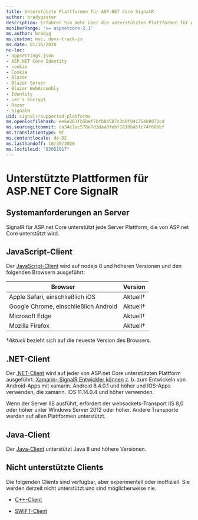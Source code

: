 ```yaml
---
title: Unterstützte Plattformen für ASP.NET Core SignalR
author: bradygaster
description: Erfahren Sie mehr über die unterstützten Plattformen für ASP.NET Core SignalR.
monikerRange: '>= aspnetcore-2.1'
ms.author: bradyg
ms.custom: mvc, devx-track-js
ms.date: 01/16/2020
no-loc:
- appsettings.json
- ASP.NET Core Identity
- cookie
- Cookie
- Blazor
- Blazor Server
- Blazor WebAssembly
- Identity
- Let's Encrypt
- Razor
- SignalR
uid: signalr/supported-platforms
ms.openlocfilehash: ee6e263fb5bef7bfb84587c3b0f04175eb8073cd
ms.sourcegitcommit: ca34c1ac578e7d3daa0febf1810ba5fc74f60bbf
ms.translationtype: MT
ms.contentlocale: de-DE
ms.lasthandoff: 10/30/2020
ms.locfileid: "93051017"
---
```

# <a name="aspnet-core-no-locsignalr-supported-platforms"></a>Unterstützte Plattformen für ASP.NET Core SignalR

## <a name="server-system-requirements"></a>Systemanforderungen an Server

SignalR für ASP.net Core unterstützt jede Server Plattform, die von ASP.net Core unterstützt wird.

## <a name="javascript-client"></a>JavaScript-Client

Der [JavaScript-Client](xref:signalr/javascript-client) wird auf nodejs 8 und höheren Versionen und den folgenden Browsern ausgeführt:

| Browser                          | Version         |
| -------------------------------- | --------------- |
| Apple Safari, einschließlich iOS      | Aktuell&dagger; |
| Google Chrome, einschließlich Android | Aktuell&dagger; |
| Microsoft Edge                   | Aktuell&dagger; |
| Mozilla Firefox                  | Aktuell&dagger; |

&dagger;*Aktuell* bezieht sich auf die neueste Version des Browsers.

## <a name="net-client"></a>.NET-Client

Der [.NET-Client](xref:signalr/dotnet-client) wird auf jeder von ASP.net Core unterstützten Plattform ausgeführt. [Xamarin- SignalR Entwickler können](https://github.com/aspnet/Announcements/issues/305) z. b. zum Entwickeln von Android-Apps mit xamarin. Android 8.4.0.1 und höher und IOS-Apps verwenden, die xamarin. IOS 11.14.0.4 und höher verwenden.

Wenn der Server IIS ausführt, erfordert der websockets-Transport IIS 8,0 oder höher unter Windows Server 2012 oder höher. Andere Transporte werden auf allen Plattformen unterstützt.

## <a name="java-client"></a>Java-Client

Der [Java-Client](xref:signalr/java-client) unterstützt Java 8 und höhere Versionen.

## <a name="unsupported-clients"></a>Nicht unterstützte Clients

Die folgenden Clients sind verfügbar, aber experimentell oder inoffiziell. Sie werden derzeit nicht unterstützt und sind möglicherweise nie.

* [C++-Client](https://github.com/aspnet/SignalR-Client-Cpp)

* [SWIFT-Client](https://github.com/moozzyk/SignalR-Client-Swift)

